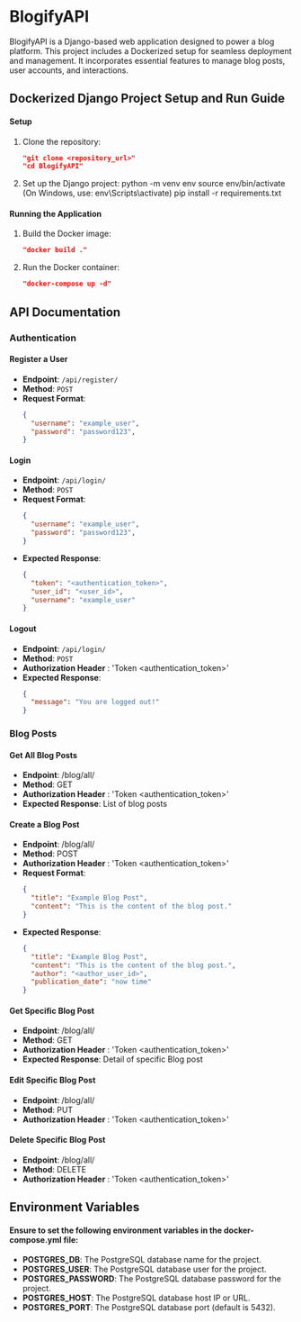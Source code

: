 # BlogifyAPI
BlogifyAPI is a Django-based web application designed to power a blog platform. This project includes a Dockerized setup for seamless deployment and management. It incorporates essential features to manage blog posts, user accounts, and interactions.

## Dockerized Django Project Setup and Run Guide
#### Setup
1. Clone the repository:
   ```json
   "git clone <repository_url>"
   "cd BlogifyAPI"
3. Set up the Django project:
   python -m venv env
   source env/bin/activate  (On Windows, use: env\Scripts\activate)
   pip install -r requirements.txt
#### Running the Application
1. Build the Docker image:
   ```json
   "docker build ."
3. Run the Docker container:
   ```json
   "docker-compose up -d"
   
## API Documentation
### Authentication

#### Register a User

- **Endpoint**: `/api/register/`
- **Method**: `POST`
- **Request Format**:
  ```json
  {
    "username": "example_user",
    "password": "password123",
  }
  
#### Login

- **Endpoint**: `/api/login/`
- **Method**: `POST`
- **Request Format**:
  ```json
  {
    "username": "example_user",
    "password": "password123",
  }
- **Expected Response**:
  ```json
  {
    "token": "<authentication_token>",
    "user_id": "<user_id>",
    "username": "example_user"
  }

#### Logout
- **Endpoint**: `/api/login/`
- **Method**: `POST`
- **Authorization Header** : 'Token <authentication_token>'
- **Expected Response**:
  ```json
  {
    "message": "You are logged out!"
  }
### Blog Posts
#### Get All Blog Posts
- **Endpoint**: /blog/all/
- **Method**: GET
- **Authorization Header** : 'Token <authentication_token>'
- **Expected Response**: List of blog posts
#### Create a Blog Post
- **Endpoint**: /blog/all/
- **Method**: POST
- **Authorization Header** : 'Token <authentication_token>'
- **Request Format**:
  ```json
  {
    "title": "Example Blog Post",
    "content": "This is the content of the blog post."
  }
- **Expected Response**:
  ```json
  {
    "title": "Example Blog Post",
    "content": "This is the content of the blog post.",
    "author": "<author_user_id>",
    "publication_date": "now time"
  }
#### Get Specific Blog Post
- **Endpoint**: /blog/all/<id>
- **Method**: GET
- **Authorization Header** : 'Token <authentication_token>'
- **Expected Response**: Detail of specific Blog post
#### Edit Specific Blog Post
- **Endpoint**: /blog/all/<id>
- **Method**: PUT
- **Authorization Header** : 'Token <authentication_token>'
#### Delete Specific Blog Post
- **Endpoint**: /blog/all/<id>
- **Method**: DELETE
- **Authorization Header** : 'Token <authentication_token>'

## Environment Variables
#### Ensure to set the following environment variables in the docker-compose.yml file:
- **POSTGRES_DB**: The PostgreSQL database name for the project.
- **POSTGRES_USER**: The PostgreSQL database user for the project.
- **POSTGRES_PASSWORD**: The PostgreSQL database password for the project.
- **POSTGRES_HOST**: The PostgreSQL database host IP or URL.
- **POSTGRES_PORT**: The PostgreSQL database port (default is 5432).
